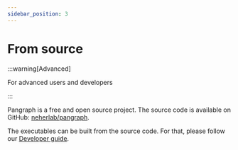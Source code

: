 ```yaml
---
sidebar_position: 3
---
```


# From source

:::warning[Advanced]

For advanced users and developers

:::

Pangraph is a free and open source project. The source code is available on GitHub: [neherlab/pangraph](https://github.com/neherlab/pangraph).

The executables can be built from the source code. For that, please follow our [Developer guide](./../dev/developer_guide.md).
